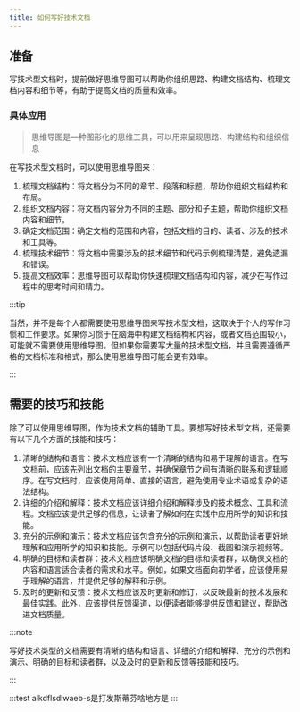 ```yaml
---
title: 如何写好技术文档
---
```


<!-- <GlobalTableOfContents /> -->

<ChildTableOfContents :header="false" :max="2"  pageUrl="/" />

## 准备
写技术型文档时，提前做好思维导图可以帮助你组织思路、构建文档结构、梳理文档内容和细节等，有助于提高文档的质量和效率。

### 具体应用

> 思维导图是一种图形化的思维工具，可以用来呈现思路、构建结构和组织信息

在写技术型文档时，可以使用思维导图来：

1. 梳理文档结构：将文档分为不同的章节、段落和标题，帮助你组织文档结构和布局。
2. 组织文档内容：将文档内容分为不同的主题、部分和子主题，帮助你组织文档内容和细节。
3. 确定文档范围：确定文档的范围和内容，包括文档的目的、读者、涉及的技术和工具等。
4. 梳理技术细节：将文档中需要涉及的技术细节和代码示例梳理清楚，避免遗漏和错误。
5. 提高文档效率：思维导图可以帮助你快速梳理文档结构和内容，减少在写作过程中的思考时间和精力。

:::tip

当然，并不是每个人都需要使用思维导图来写技术型文档，这取决于个人的写作习惯和工作要求。如果你习惯于在脑海中构建文档结构和内容，或者文档范围较小，可能就不需要使用思维导图。但如果你需要写大量的技术型文档，并且需要遵循严格的文档标准和格式，那么使用思维导图可能会更有效率。

:::

## 需要的技巧和技能

除了可以使用思维导图，作为技术文档的辅助工具。要想写好技术型文档，还需要有以下几个方面的技能和技巧：

1. 清晰的结构和语言：技术文档应该有一个清晰的结构和易于理解的语言。在写文档前，应该先列出文档的主要章节，并确保章节之间有清晰的联系和逻辑顺序。在写文档时，应该使用简单、直接的语言，避免使用专业术语或复杂的语法结构。
2. 详细的介绍和解释：技术文档应该详细介绍和解释涉及的技术概念、工具和流程。文档应该提供足够的信息，让读者了解如何在实践中应用所学的知识和技能。
3. 充分的示例和演示：技术文档应该包含充分的示例和演示，以帮助读者更好地理解和应用所学的知识和技能。示例可以包括代码片段、截图和演示视频等。
4. 明确的目标和读者群：技术文档应该明确文档的目标和读者群，以确保文档的内容和语言适合读者的需求和水平。例如，如果文档面向初学者，应该使用易于理解的语言，并提供足够的解释和示例。
5. 及时的更新和反馈：技术文档应该及时更新和修订，以反映最新的技术发展和最佳实践。此外，应该提供反馈渠道，以便读者能够提供反馈和建议，帮助改进文档质量。


:::note

写好技术类型的文档需要有清晰的结构和语言、详细的介绍和解释、充分的示例和演示、明确的目标和读者群，以及及时的更新和反馈等技能和技巧。

:::

:::test
alkdflsdlwaeb-s是打发斯蒂芬啥地方是
:::